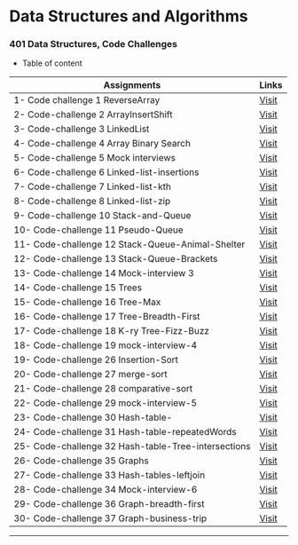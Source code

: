 # Data Structures and Algorithms

### 401 Data Structures, Code Challenges

- Table of content

| Assignments        | Links           |
|    ---             |      ---        |
|1- Code challenge 1 ReverseArray   |      [Visit](https://github.com/Haznto/data-structures-and-algorithms/blob/main/javascript/code-challenge-1-array-reverse/README.md)     |
|2- Code-challenge 2 ArrayInsertShift   |      [Visit](https://github.com/Haznto/data-structures-and-algorithms/blob/main/javascript/code-challenge-2-array-insert-shift/README.md)     |
|3- Code-challenge 3 LinkedList   |      [Visit](https://github.com/Haznto/data-structures-and-algorithms/blob/main/javascript/code-challenge-3-linked-list/README.md)     |
|4- Code-challenge 4 Array Binary Search   |      [Visit](https://github.com/Haznto/data-structures-and-algorithms/blob/main/javascript/code-challenge-4-array-binary-search/README.md)     |
|5- Code-challenge 5 Mock interviews   |      [Visit](https://github.com/Haznto/data-structures-and-algorithms/blob/main/javascript/code-challenge-5-mock-interviews/README.md)     |
|6- Code-challenge 6 Linked-list-insertions   |      [Visit](https://github.com/Haznto/data-structures-and-algorithms/blob/main/javascript/code-challenge-6-linked-list-insertions/README.md)     |
|7- Code-challenge 7 Linked-list-kth   |      [Visit](https://github.com/Haznto/data-structures-and-algorithms/blob/main/javascript/code-challenge-7-linked-list-kth/README.md)     |
|8- Code-challenge 8 Linked-list-zip   |      [Visit](https://github.com/Haznto/data-structures-and-algorithms/blob/main/javascript/code-challenge-8-linked-list-zip/README.md)     |
|9- Code-challenge 10 Stack-and-Queue   |      [Visit](https://github.com/Haznto/data-structures-and-algorithms/blob/main/javascript/code-challenge-10-stack-and-queue/README.md)     |
|10- Code-challenge 11 Pseudo-Queue   |      [Visit](https://github.com/Haznto/data-structures-and-algorithms/blob/main/javascript/code-challenge-11-stack-queue-pseudo/README.md)     |
|11- Code-challenge 12 Stack-Queue-Animal-Shelter   |      [Visit](https://github.com/Haznto/data-structures-and-algorithms/blob/main/javascript/code-challenge-12-stack-queue-animal-shelter/README.md)     |
|12- Code-challenge 13 Stack-Queue-Brackets   |      [Visit](https://github.com/Haznto/data-structures-and-algorithms/blob/main/javascript/code-challenge-13-stack-queue-brackets/README.md)     |
|13- Code-challenge 14 Mock-interview 3   |      [Visit](https://github.com/Haznto/data-structures-and-algorithms/blob/main/javascript/code-challenge-14-mock-interview3/README.md)     |
|14- Code-challenge 15 Trees   |      [Visit](https://github.com/Haznto/data-structures-and-algorithms/blob/main/javascript/code-challenge-15-trees/README.md)     |
|15- Code-challenge 16 Tree-Max   |      [Visit](https://github.com/Haznto/data-structures-and-algorithms/blob/main/javascript/code-challenge-16-tree-max/README.md)     |
|16- Code-challenge 17 Tree-Breadth-First   |      [Visit](https://github.com/Haznto/data-structures-and-algorithms/blob/main/javascript/code-challenge-17-tree-breadth-first/README.md)     |
|17- Code-challenge 18 K-ry Tree-Fizz-Buzz   |      [Visit](https://github.com/Haznto/data-structures-and-algorithms/blob/main/javascript/code-challenge-18-tree-fizz-buzz/README.md)     |
|18- Code-challenge 19 mock-interview-4   |      [Visit](https://github.com/Haznto/data-structures-and-algorithms/blob/main/javascript/code-challenge-19-mock-interview-4/README.md)     |
|19- Code-challenge 26 Insertion-Sort   |      [Visit](https://github.com/Haznto/data-structures-and-algorithms/blob/main/javascript/code-challenge-26-Insertion-Sort/README.md)     |
|20- Code-challenge 27 merge-sort   |      [Visit](https://github.com/Haznto/data-structures-and-algorithms/blob/main/javascript/code-challenge-27-merge-sort/README.md)     |
|21- Code-challenge 28 comparative-sort   |      [Visit](https://github.com/Haznto/data-structures-and-algorithms/blob/main/javascript/code-challenge-28-sorting-comparisons/README.md)     |
|22- Code-challenge 29 mock-interview-5   |      [Visit](https://github.com/Haznto/data-structures-and-algorithms/blob/main/javascript/code-challenge-29-mock-interview-5/README.md)     |
|23- Code-challenge 30 Hash-table-  |      [Visit](https://github.com/Haznto/data-structures-and-algorithms/blob/main/javascript/code-challenge-30-hashtables/README.md)     |
|24- Code-challenge 31 Hash-table-repeatedWords  |      [Visit](https://github.com/Haznto/data-structures-and-algorithms/blob/main/javascript/code-challenge-31-hashtables-repeated-word/README.md)     |
|25- Code-challenge 32 Hash-table-Tree-intersections  |      [Visit](https://github.com/Haznto/data-structures-and-algorithms/blob/main/javascript/code-challenge-32-tree-intersections/README.md)     |
|26- Code-challenge 35 Graphs  |      [Visit](https://github.com/Haznto/data-structures-and-algorithms/blob/main/javascript/code-challenge-35-graphs/README.md)     |
|27- Code-challenge 33 Hash-tables-leftjoin  |      [Visit](https://github.com/Haznto/data-structures-and-algorithms/blob/main/javascript/code-challenge-33-hashmap-left-join/README.md)     |
|28- Code-challenge 34 Mock-interview-6  |      [Visit](https://github.com/Haznto/data-structures-and-algorithms/blob/main/javascript/code-challenge-34-mock-interview-6/README.md)     |
|29- Code-challenge 36 Graph-breadth-first  |      [Visit](https://github.com/Haznto/data-structures-and-algorithms/blob/main/javascript/code-challenge-36-graph-breadth-first/README.md)     |
|30- Code-challenge 37 Graph-business-trip  |      [Visit](https://github.com/Haznto/data-structures-and-algorithms/blob/main/javascript/code-challenge-37-graph-business-trip/README.md)     |

___
